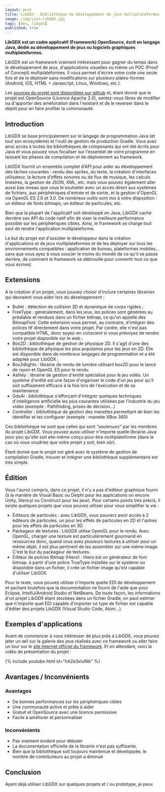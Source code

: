```yaml
---
layout: post
title: LibGDX - Bibliothèque de développement de jeux multiplateformes
image: /img/icon-libGDX.jpg
tags: [dev, libgdx]
published: true
---
```

**LibGDX est un cadre applicatif (Framework) OpenSource, écrit en langage Java, dédié au développement de jeux ou logiciels graphiques multiplateformes.**

LibGDX est un framework vraiment intéressant pour gagner du temps dans le développement de jeux, d'applications visuelles ou même un POC (Proof of Concept) multiplateformes. Il vous permet d'écrire votre code une seule fois et de le déployer sans modifications sur plusieurs plates-formes (Android, iOS, HTML + Javascript, Linux, Windows, etc.). 

Les [sources du projet sont disponibles sur github](https://github.com/libgdx/libgdx) et, étant donné que le projet est OpenSource (Licence Apache 2.0), sentez-vous libres de modifier ou d'apporter des amélioration dans l'existant et de le reverser dans le dépôt pour en faire profiter la communauté. 

## Introduction

LibGDX se base principalement sur le langage de programmation Java (et tout son ecosystème) et l'outil de gestion de production Gradle. Vous avez ainsi accès à toutes les bibliothèques de composants qui ont été écrits pour Java et vous pouvez vous focaliser sur l'essentiel de votre programme en laissant les phases de compilation et de déploiement au framework.

LibGDX fournit un ensemble complet d'API pour aider au développement des tâches courantes : rendu des sprites, du texte, la création d'interfaces utilisateur, la lecture d'effets sonores ou de flux de musique, les calculs linéaires, la gestion de JSON, XML, etc. mais vous pouvez également aller aussi bas niveau que vous le souhaiter avec un accès direct aux systèmes de fichiers, aux périphériques d'entrée et de sortie, et la gestion d'OpenGL via OpenGL ES 2.0 et 3.0. De nombreux outils sont mis à votre disposition : un éditeur de fonts bitmaps, un éditeur de particules, etc.

Bien que la plupart de l'applicatif soit développé en Java, LibGDX cache derrière ses API du code natif afin de viser la meilleure performance possible sur les périphériques cibles. Ainsi, le framework se charge tout seul de rendre l'application multiplateforme.

Le but du projet est d'assister le développeur dans la création d'applications et de jeux multiplateformes et de les déployer sur tous les environnements compatibles : application de bureau, plateformes mobiles... sans que vous ayez à vous soucier le moins du monde de ce qu'il se passe derrère, de comment le framework se débrouille pour convertir tout ce que vous écrivez.

## Extensions

A la création d'un projet, vous pouvez choisir d'inclure certaines librairies qui devraient vous aider lors du développement :

- Bullet : détection de collision 3D et dynamique de corps rigides ;
- FreeType : généralement, dans les jeux, les polices sont générées au préalable et rendues dans un fichier bitmap, ce qu'on appelle des BitmapFont. Cette extension vous permet, au contraire, d'intégrer des polices ttf directement dans votre projet. Par contre, elle n'est pas compatible HTML, donc soyez-en conscient si vous prévoyez de rendre votre projet disponible sur le web ;
- Box2D : bibliothèque de gestion de physique 2D. Il s'agit d'une des bibliothèque de physique les plus populaires pour les jeux en 2D. Elle est disponible dans de nombreux langages de programmation et a été adaptée pour LibGDX ;
- Box2dlights : librairie de rendu de lumière utilisant box2D pour le lancé de rayon et OpenGL ES pour le rendu.
- Ashley : librairie de gestion d'entité spécialisé pour le jeu vidéo. Un système d'entité est une façon d'organiser le code d'un jeu pour qu'il soit suffisament efficace à la fois lors de l'exécution et de sa maintenance
- GdxAi : bibliothèque s'efforçant d'intégrer quelques techniques d'intelligence artificielle les plus courantes utilisées par l'industrie du jeu vidéo (exemple : Pathfinding, prises de décision...)
- Controller : bibliothèque de gestion des manettes permettant de bien les identifier et les configurer (exemple : manette XBox 360)

Ces bibliothèque ne sont que celles qui sont *"soutenues"* par les membres du projet LibGDX. Vous pouvez aussi utiliser n'importe quelle librairie Java pour peu qu'elle soit elle-même conçu pour être multiplateforme (dans le cas où vous voudriez que votre projet y soit, bien sûr).

Étant donné que le projet est géré avec le système de gestion de compilation Gradle, trouver et intégrer une bibliothèque supplémentaire est très simple.

## Édition

Vous l'aurez compris, dans ce projet, il n'y a pas d'éditeur graphique fourni (à la manière de Visual Basic ou Delphi pour les applications on encore Unity, Stencyl ou Construct pour les jeux). Pour certains points très précis, il existe quelques projets que vous pouvez utiliser pour vous simplifier la vie :
- Éditeurs de particules : avec LibGDX, vous pouverz avoir accès à 2 éditeurs de particules, un pour les effets de particules en 2D et l'autres pour les effets de particules en 3D. 
- Packageur de textures : LibGDX utilise OpenGL pour le rendu. Avec OpenGL, charger une texture est particulièrement gourmand en ressources donc, quand vous avez plusieurs textures à utiliser pour un même objet, il est plus pertinent de les assembler sur une même image. C'est le but du packageur de textures.
- Éditeur de polices Bitmap (Hiero) : Hiero est un générateur de font bitmap. à partir d'une police TrueType installée sur le système ou disponible dans un fichier, il crée un fichier image qu'est capable d'utiliser LibGDX.

Pour le reste, vous pouvez utiliser n'importe quelle EDI de développement et sachant toutefois que la documentation ne fourni de l'aide que pour Eclipse, IntelliJ/Android Studio et NetBeans. De toute façon, les informations d'un projet LibGDX étant stockées dans un fichier Gradle, on peut estimer que n'importe quel EDI capable d'importer ce type de fichier est capable d'éditer des projets LibGDX (Visual Studio Code, Atom...).

## Exemples d'applications

Avant de commencer à vous intéresser de plus près à LibGDX, vous pouvez jeter un œil sur la galerie des jeux réalisés avec ce framework ou aller faire un tour sur le [site Internet officiel du framework](https://libgdx.badlogicgames.com/). Et en attendant, voici la vidéo de présentation du projet :

{% include youtube.html id="hA2e3xIuNlk" %}

## Avantages / Inconvénients

### Avantages

- De bonnes performances sur les périphériques cibles
- Une communauté active et prête à aider
- Gratuit et OpenSource avec une licence permissive
- Facile à améliorer et personnaliser

### Inconvénients

- Pas vraiment évident pour débuter
- La documentation officielle de la librairie n'est pas suffisante. 
- Bien que la bibliothèque soit toujours maintenue et développée, le nombre de contributeurs au projet a diminué

## Conclusion

Ayant déjà utiliser LibGDX sur quelques projets et / ou prototype, je peux 